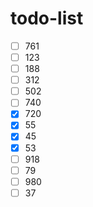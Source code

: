 # todo-list

- [ ] 761
- [ ] 123
- [ ] 188
- [ ] 312
- [ ] 502
- [ ] 740
- [x] 720
- [x] 55
- [x] 45
- [x] 53
- [ ] 918
- [ ] 79
- [ ] 980
- [ ] 37
